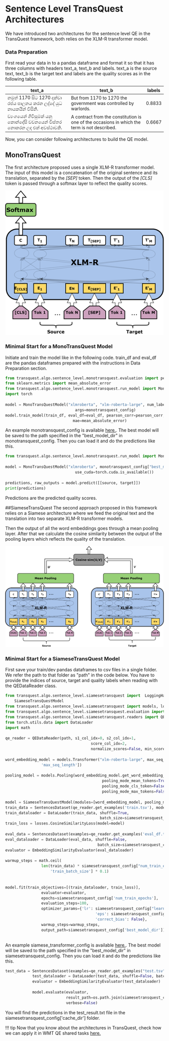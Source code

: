 # Sentence Level TransQuest Architectures
We have introduced two architectures for the sentence level QE in the TransQuest framework, both relies on the XLM-R transformer model.

### Data Preparation
First read your data in to a pandas dataframe and format it so that it has three columns with headers text_a, text_b and labels. text_a is the source text, text_b is the target text and labels are the quality scores as in the following table.

| text_a                                                                    | text_b                                                                                       | labels |
| ------------------------------------------------------------------------- | ---------------------------------------------------------------------------------------------|--------|
| 	නමුත් 1170 සිට 1270 දක්වා රජය පාලනය කරන ලද්දේ යුධ නායකයින් විසිනි.         | But from 1170 to 1270 the government was controlled by warlords.                             | 0.8833 |
|   ව්‍යංගයෙන් ගිවිසුමක් යනු කොන්දේසි වචනයෙන් විස්තර නොකරන ලද එක් අවස්ථාවකි.  | A contract from the constitution is one of the occasions in which the term is not described. | 0.6667 |


Now, you can consider following architectures to build the QE model.

## MonoTransQuest

The first architecture proposed uses a single XLM-R transformer model. The input of this model is a concatenation of the original sentence and its translation, separated by the *[SEP]* token. Then the output of the *[CLS]* token is passed through a softmax layer to reflect the quality scores.

![MonoTransQuest Architecture](../images/MonoTransQuest.png)

### Minimal Start for a MonoTransQuest Model

Initiate and train the model like in the following code. train_df and eval_df are the pandas dataframes prepared with the instructions in Data Preparation section.

```python
from transquest.algo.sentence_level.monotransquest.evaluation import pearson_corr, spearman_corr
from sklearn.metrics import mean_absolute_error
from transquest.algo.sentence_level.monotransquest.run_model import MonoTransQuestModel
import torch

model = MonoTransQuestModel("xlmroberta", "xlm-roberta-large", num_labels=1, use_cuda=torch.cuda.is_available(),
                               args=monotransquest_config)
model.train_model(train_df, eval_df=eval_df, pearson_corr=pearson_corr, spearman_corr=spearman_corr,
                              mae=mean_absolute_error)
```
An example monotransquest_config is available [here.](https://github.com/TharinduDR/TransQuest/blob/master/examples/sentence_level/wmt_2020/ro_en/monotransquest_config.py). The best model will be saved to the path specified in the "best_model_dir" in monotransquest_config. Then you can load it and do the predictions like this. 

```python
from transquest.algo.sentence_level.monotransquest.run_model import MonoTransQuestModel

model = MonoTransQuestModel("xlmroberta", monotransquest_config["best_model_dir"], num_labels=1,
                               use_cuda=torch.cuda.is_available())

predictions, raw_outputs = model.predict([[source, target]])
print(predictions)

```
Predictions are the predicted quality scores.

##SiameseTransQuest 
The second approach proposed in this framework relies on a Siamese architecture where we feed the original text and the translation into two separate XLM-R transformer models. 

Then the output of all the word embeddings goes through a mean pooling layer. After that we calculate the cosine similarity between the output of the pooling layers which reflects the quality of the translation.

![SiameseTransQuest Architecture](../images/SiameseTransQuest.png)


### Minimal Start for a SiameseTransQuest Model

First save your train/dev pandas dataframes to csv files in a single folder. We refer the path to that folder as "path" in the code below. You have to provide the indices of source, target and quality labels when reading with the QEDataReader class. 

```python
from transquest.algo.sentence_level.siamesetransquest import  LoggingHandler, SentencesDataset, \
    SiameseTransQuestModel
from transquest.algo.sentence_level.siamesetransquest import models, losses
from transquest.algo.sentence_level.siamesetransquest.evaluation import EmbeddingSimilarityEvaluator
from transquest.algo.sentence_level.siamesetransquest.readers import QEDataReader
from torch.utils.data import DataLoader
import math

qe_reader = QEDataReader(path, s1_col_idx=0, s2_col_idx=1,
                                      score_col_idx=2,
                                      normalize_scores=False, min_score=0, max_score=1, header=True)

word_embedding_model = models.Transformer("xlm-roberta-large", max_seq_length=siamesetransquest_config[
                'max_seq_length'])

pooling_model = models.Pooling(word_embedding_model.get_word_embedding_dimension(),
                                           pooling_mode_mean_tokens=True,
                                           pooling_mode_cls_token=False,
                                           pooling_mode_max_tokens=False)

model = SiameseTransQuestModel(modules=[word_embedding_model, pooling_model])
train_data = SentencesDataset(qe_reader.get_examples('train.tsv'), model)
train_dataloader = DataLoader(train_data, shuffle=True,
                                          batch_size=siamesetransquest_config['train_batch_size'])
train_loss = losses.CosineSimilarityLoss(model=model)

eval_data = SentencesDataset(examples=qe_reader.get_examples('eval_df.tsv'), model=model)
eval_dataloader = DataLoader(eval_data, shuffle=False,
                                         batch_size=siamesetransquest_config['train_batch_size'])
evaluator = EmbeddingSimilarityEvaluator(eval_dataloader)

warmup_steps = math.ceil(
                len(train_data) * siamesetransquest_config["num_train_epochs"] / siamese_transformer_config[
                    'train_batch_size'] * 0.1)


model.fit(train_objectives=[(train_dataloader, train_loss)],
                evaluator=evaluator,
                epochs=siamesetransquest_config['num_train_epochs'],
                evaluation_steps=100,
                optimizer_params={'lr': siamesetransquest_config["learning_rate"],
                                        'eps': siamesetransquest_config["adam_epsilon"],
                                        'correct_bias': False},
                warmup_steps=warmup_steps,
                output_path=siamesetransquest_config['best_model_dir'])



```
An example siamese_transformer_config is available [here.](https://github.com/TharinduDR/TransQuest/blob/master/examples/wmt_2020/ro_en/siamese_transformer_config.py). The best model will be saved to the path specified in the "best_model_dir" in siamesetransquest_config. Then you can load it and do the predictions like this. 

```python
test_data = SentencesDataset(examples=qe_reader.get_examples("test.tsv", test_file=True), model=model)
            test_dataloader = DataLoader(test_data, shuffle=False, batch_size=8)
            evaluator = EmbeddingSimilarityEvaluator(test_dataloader)

            model.evaluate(evaluator,
                           result_path=os.path.join(siamesetransquest_config['cache_dir'], "test_result.txt"),
                           verbose=False)
```

You will find the predictions in the test_result.txt file in the siamesetransquest_config['cache_dir'] folder. 

!!! tip
    Now that you know about the architectures in TransQuest, check how we can apply it in WMT QE shared tasks [here.](https://tharindudr.github.io/TransQuest/examples/sentence_level_examples/)